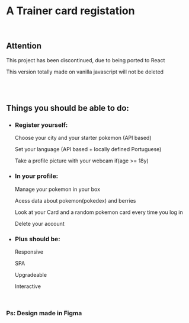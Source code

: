 <h1>A Trainer card registation</h1><br>
<h2>Attention</h2>
<p>This project has been discontinued, due to being ported to React</p>
<p>This version totally made on vanilla javascript will not be deleted</p>

<br/><br/>

<h2>Things you should be able to do:</h2>
<ul>
  <li>
    <h3>Register yourself:</h3>
    <p>Choose your city and your starter pokemon (API based)</p>
    <p>Set your language (API based + locally defined Portuguese)</p>
    <p>Take a profile picture with your webcam if(age >= 18y)</p>
  </li>
  <li>
    <h3>In your profile:</h3>
    <p>Manage your pokemon in your box</p>
    <p>Acess data about pokemon(pokedex) and berries</p>
    <p>Look at your Card and a random pokemon card every time you log in</p>
    <p>Delete your account</p>
  </li>
  <li>
    <h3>Plus should be:</h3>
    <p>Responsive</p>
    <p>SPA</p>
    <p>Upgradeable</p>
    <p>Interactive</p>
  </li>
</ul>
<br/>
<h3>Ps: Design made in Figma</h3>



